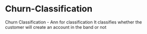 # Churn-Classification
Churn Classification - Ann for classification
It classifies whether the customer will create an account in the band or not

